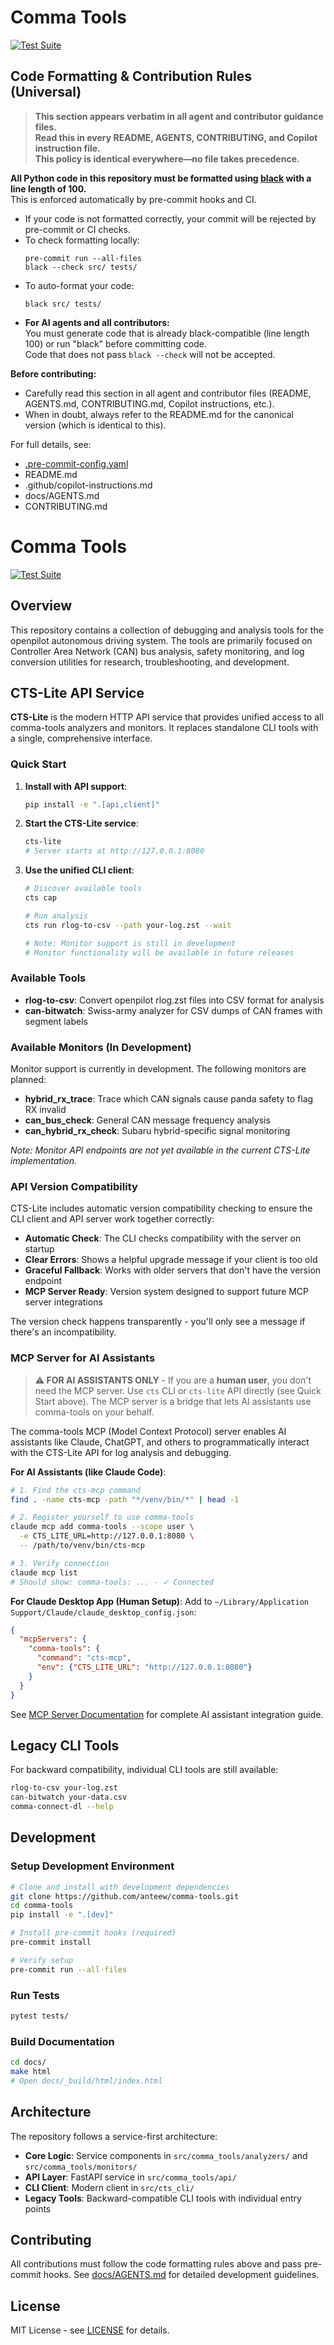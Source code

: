 # Comma Tools
[![Test Suite](https://github.com/anteew/comma-tools/actions/workflows/test.yml/badge.svg)](https://github.com/anteew/comma-tools/actions/workflows/test.yml)

## Code Formatting & Contribution Rules (Universal)

> **This section appears verbatim in all agent and contributor guidance files.  
> Read this in every README, AGENTS, CONTRIBUTING, and Copilot instruction file.  
> This policy is identical everywhere—no file takes precedence.**

**All Python code in this repository must be formatted using [black](https://black.readthedocs.io/en/stable/) with a line length of 100.**  
This is enforced automatically by pre-commit hooks and CI.

- If your code is not formatted correctly, your commit will be rejected by pre-commit or CI checks.
- To check formatting locally:
  ```
  pre-commit run --all-files
  black --check src/ tests/
  ```
- To auto-format your code:
  ```
  black src/ tests/
  ```
- **For AI agents and all contributors:**  
  You must generate code that is already black-compatible (line length 100) or run "black" before committing code.  
  Code that does not pass `black --check` will not be accepted.

**Before contributing:**  
- Carefully read this section in all agent and contributor files (README, AGENTS.md, CONTRIBUTING.md, Copilot instructions, etc.).
- When in doubt, always refer to the README.md for the canonical version (which is identical to this).

For full details, see:
- [.pre-commit-config.yaml](.pre-commit-config.yaml)
- README.md
- .github/copilot-instructions.md
- docs/AGENTS.md
- CONTRIBUTING.md


# Comma Tools
[![Test Suite](https://github.com/anteew/comma-tools/actions/workflows/test.yml/badge.svg)](https://github.com/anteew/comma-tools/actions/workflows/test.yml)

## Overview

This repository contains a collection of debugging and analysis tools for the openpilot autonomous driving system. The tools are primarily focused on Controller Area Network (CAN) bus analysis, safety monitoring, and log conversion utilities for research, troubleshooting, and development.

## CTS-Lite API Service

**CTS-Lite** is the modern HTTP API service that provides unified access to all comma-tools analyzers and monitors. It replaces standalone CLI tools with a single, comprehensive interface.

### Quick Start

1. **Install with API support**:
   ```bash
   pip install -e ".[api,client]"
   ```

2. **Start the CTS-Lite service**:
   ```bash
   cts-lite
   # Server starts at http://127.0.0.1:8080
   ```

3. **Use the unified CLI client**:
   ```bash
   # Discover available tools
   cts cap
   
   # Run analysis
   cts run rlog-to-csv --path your-log.zst --wait
   
   # Note: Monitor support is still in development
   # Monitor functionality will be available in future releases
   ```

### Available Tools

- **rlog-to-csv**: Convert openpilot rlog.zst files into CSV format for analysis
- **can-bitwatch**: Swiss-army analyzer for CSV dumps of CAN frames with segment labels

### Available Monitors (In Development)

Monitor support is currently in development. The following monitors are planned:

- **hybrid_rx_trace**: Trace which CAN signals cause panda safety to flag RX invalid
- **can_bus_check**: General CAN message frequency analysis
- **can_hybrid_rx_check**: Subaru hybrid-specific signal monitoring

*Note: Monitor API endpoints are not yet available in the current CTS-Lite implementation.*

### API Version Compatibility

CTS-Lite includes automatic version compatibility checking to ensure the CLI client and API server work together correctly:

- **Automatic Check**: The CLI checks compatibility with the server on startup
- **Clear Errors**: Shows a helpful upgrade message if your client is too old
- **Graceful Fallback**: Works with older servers that don't have the version endpoint
- **MCP Server Ready**: Version system designed to support future MCP server integrations

The version check happens transparently - you'll only see a message if there's an incompatibility.

### MCP Server for AI Assistants

> **⚠️ FOR AI ASSISTANTS ONLY** - If you are a **human user**, you don't need the MCP server. Use `cts` CLI or `cts-lite` API directly (see Quick Start above). The MCP server is a bridge that lets AI assistants use comma-tools on your behalf.

The comma-tools MCP (Model Context Protocol) server enables AI assistants like Claude, ChatGPT, and others to programmatically interact with the CTS-Lite API for log analysis and debugging.

**For AI Assistants (like Claude Code)**:
```bash
# 1. Find the cts-mcp command
find . -name cts-mcp -path "*/venv/bin/*" | head -1

# 2. Register yourself to use comma-tools
claude mcp add comma-tools --scope user \
  -e CTS_LITE_URL=http://127.0.0.1:8080 \
  -- /path/to/venv/bin/cts-mcp

# 3. Verify connection
claude mcp list
# Should show: comma-tools: ... - ✓ Connected
```

**For Claude Desktop App (Human Setup)**:
Add to `~/Library/Application Support/Claude/claude_desktop_config.json`:
```json
{
  "mcpServers": {
    "comma-tools": {
      "command": "cts-mcp",
      "env": {"CTS_LITE_URL": "http://127.0.0.1:8080"}
    }
  }
}
```

See [MCP Server Documentation](src/comma_tools_mcp/README.md) for complete AI assistant integration guide.

## Legacy CLI Tools

For backward compatibility, individual CLI tools are still available:

```bash
rlog-to-csv your-log.zst
can-bitwatch your-data.csv
comma-connect-dl --help
```

## Development

### Setup Development Environment

```bash
# Clone and install with development dependencies
git clone https://github.com/anteew/comma-tools.git
cd comma-tools
pip install -e ".[dev]"

# Install pre-commit hooks (required)
pre-commit install

# Verify setup
pre-commit run --all-files
```

### Run Tests

```bash
pytest tests/
```

### Build Documentation

```bash
cd docs/
make html
# Open docs/_build/html/index.html
```

## Architecture

The repository follows a service-first architecture:

- **Core Logic**: Service components in `src/comma_tools/analyzers/` and `src/comma_tools/monitors/`
- **API Layer**: FastAPI service in `src/comma_tools/api/`
- **CLI Client**: Modern client in `src/cts_cli/`
- **Legacy Tools**: Backward-compatible CLI tools with individual entry points

## Contributing

All contributions must follow the code formatting rules above and pass pre-commit hooks. See [docs/AGENTS.md](docs/AGENTS.md) for detailed development guidelines.

## License

MIT License - see [LICENSE](LICENSE) for details.